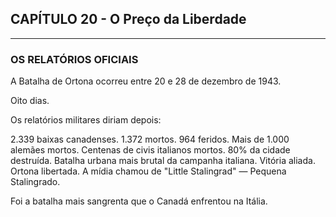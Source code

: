 ## CAPÍTULO 20 - O Preço da Liberdade ##

---

### OS RELATÓRIOS OFICIAIS
A Batalha de Ortona ocorreu entre 20 e 28 de dezembro de 1943.

Oito dias.

Os relatórios militares diriam depois:

2.339 baixas canadenses.
1.372 mortos.
964 feridos.
Mais de 1.000 alemães mortos.
Centenas de civis italianos mortos.
80% da cidade destruída.
Batalha urbana mais brutal da campanha italiana.
Vitória aliada.
Ortona libertada.
A mídia chamou de "Little Stalingrad" — Pequena Stalingrado.

Foi a batalha mais sangrenta que o Canadá enfrentou na Itália.

